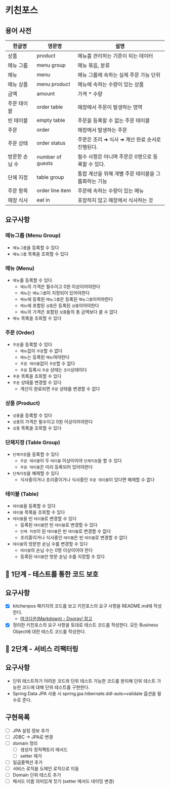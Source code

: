 # 키친포스

## 용어 사전

| 한글명 | 영문명 | 설명 |
| --- | --- | --- |
| 상품 | product | 메뉴를 관리하는 기준이 되는 데이터 |
| 메뉴 그룹 | menu group | 메뉴 묶음, 분류 |
| 메뉴 | menu | 메뉴 그룹에 속하는 실제 주문 가능 단위 |
| 메뉴 상품 | menu product | 메뉴에 속하는 수량이 있는 상품 |
| 금액 | amount | 가격 * 수량 |
| 주문 테이블 | order table | 매장에서 주문이 발생하는 영역 |
| 빈 테이블 | empty table | 주문을 등록할 수 없는 주문 테이블 |
| 주문 | order | 매장에서 발생하는 주문 |
| 주문 상태 | order status | 주문은 조리 ➜ 식사 ➜ 계산 완료 순서로 진행된다. |
| 방문한 손님 수 | number of guests | 필수 사항은 아니며 주문은 0명으로 등록할 수 있다. |
| 단체 지정 | table group | 통합 계산을 위해 개별 주문 테이블을 그룹화하는 기능 |
| 주문 항목 | order line item | 주문에 속하는 수량이 있는 메뉴 |
| 매장 식사 | eat in | 포장하지 않고 매장에서 식사하는 것 |

## 요구사항

### 메뉴그룹 (Menu Group)
- `메뉴그룹`을 등록할 수 있다
- `메뉴그룹` 목록을 조회할 수 있다

### 메뉴 (Menu)
- `메뉴`를 등록할 수 있다
    - `메뉴`의 가격은 필수이고 0원 이상이어야한다
    - `메뉴`는 `메뉴그룹`이 지정되어 있어야한다
    - `메뉴`에 등록된 `메뉴그룹`은 등록된 `메뉴그룹`이어야한다
    - `메뉴`에 포함된 `상품`은 등록된 `상품`이어야한다
    - `메뉴`의 가격은 포함된 `상품`들의 총 금액보다 클 수 없다
- `메뉴` 목록을 조회할 수 있다

### 주문 (Order)
- `주문`을 등록할 수 있다
    - `메뉴`없이 `주문`할 수 없다
    - `메뉴`는 등록된 `메뉴`여야한다
    - `주문 테이블`없이 `주문`할 수 없다
    - `주문` 등록시 `주문` 상태는 `조리`상태이다
- `주문` 목록을 조회할 수 있다
- `주문` 상태를 변경할 수 있다
    - 계산이 완료되면 `주문` 상태를 변경할 수 없다

### 상품 (Product)
- `상품`을 등록할 수 있다
- `상품`의 가격은 필수이고 0원 이상이어야한다
- `상품` 목록을 조회할 수 있다

### 단체지정 (Table Group)
- `단체지정`을 등록할 수 있다
    - `주문 테이블`이 두 `테이블` 이상이어야 `단체지정`을 할 수 있다
    - `주문 테이블`은 미리 등록되어 있어야한다
- `단체지정`을 해제할 수 있다
    - 식사중이거나 조리중이거나 식사중인 `주문 테이블`이 있다면 해제할 수 없다

### 테이블 (Table)
- `테이블`을 등록할 수 있다
- `테이블` 목록을 조회할 수 있다
- `테이블`을 빈 `테이블`로 변경할 수 있다
    - 등록된 `테이블`만 빈 `테이블`로 변경할 수 있다
    - `단체 지정`이 된 `테이블`은 빈 `테이블`로 변경할 수 없다
    - 조리중이거나 식사중인 `테이블`은 빈 `테이블`로 변경할 수 없다
- `테이블`의 방문한 손님 수를 변경할 수 있다
    - `테이블`의 손님 수는 0명 이상이어야 한다
    - 등록된 `테이블`만 방문 손님 수를 지정할 수 있다
    

## 🚀 1단계 - 테스트를 통한 코드 보호
## 요구사항
- [x] kitchenpos 패키지의 코드를 보고 키친포스의 요구 사항을 README.md에 작성한다.
    - [마크다운(Markdown) - Dooray! 참고](https://dooray.com/htmls/guides/markdown_ko_KR.html)
- [x] 정리한 키친포스의 요구 사항을 토대로 테스트 코드를 작성한다. 모든 Business Object에 대한 테스트 코드를 작성한다.

## 🚀 2단계 - 서비스 리팩터링
## 요구사항
- 단위 테스트하기 어려운 코드와 단위 테스트 가능한 코드를 분리해 단위 테스트 가능한 코드에 대해 단위 테스트를 구현한다.
- Spring Data JPA 사용 시 spring.jpa.hibernate.ddl-auto=validate 옵션을 필수로 준다.

## 구현목록
- [ ] JPA 설정 정보 추가
- [ ] JDBC -> JPA로 변경
- [ ] domain 정리
    - [ ] 생성자 정적팩토리 메서드
    - [ ] setter 제거
- [ ] 일급콜렉션 추가
- [ ] 서비스 로직을 도메인 로직으로 이동
- [ ] Domain 단위 테스트 추가
- [ ] 메서드 이름 의미있게 짓기 (setter 메서드 네이밍 변경)
